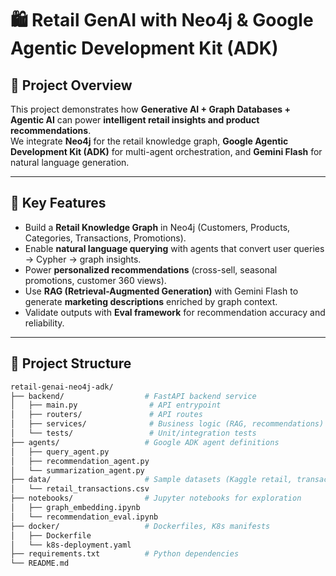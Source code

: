 # 🛍️ Retail GenAI with Neo4j & Google Agentic Development Kit (ADK)

## 📌 Project Overview
This project demonstrates how **Generative AI + Graph Databases + Agentic AI** can power **intelligent retail insights and product recommendations**.  
We integrate **Neo4j** for the retail knowledge graph, **Google Agentic Development Kit (ADK)** for multi-agent orchestration, and **Gemini Flash** for natural language generation.

---

## 🔹 Key Features
- Build a **Retail Knowledge Graph** in Neo4j (Customers, Products, Categories, Transactions, Promotions).  
- Enable **natural language querying** with agents that convert user queries → Cypher → graph insights.  
- Power **personalized recommendations** (cross-sell, seasonal promotions, customer 360 views).  
- Use **RAG (Retrieval-Augmented Generation)** with Gemini Flash to generate **marketing descriptions** enriched by graph context.  
- Validate outputs with **Eval framework** for recommendation accuracy and reliability.  

---

## 📂 Project Structure
```bash
retail-genai-neo4j-adk/
├── backend/                  # FastAPI backend service
│   ├── main.py                # API entrypoint
│   ├── routers/               # API routes
│   ├── services/              # Business logic (RAG, recommendations)
│   └── tests/                 # Unit/integration tests
├── agents/                   # Google ADK agent definitions
│   ├── query_agent.py
│   ├── recommendation_agent.py
│   └── summarization_agent.py
├── data/                     # Sample datasets (Kaggle retail, transactions, etc.)
│   └── retail_transactions.csv
├── notebooks/                # Jupyter notebooks for exploration
│   ├── graph_embedding.ipynb
│   └── recommendation_eval.ipynb
├── docker/                   # Dockerfiles, K8s manifests
│   ├── Dockerfile
│   └── k8s-deployment.yaml
├── requirements.txt          # Python dependencies
└── README.md
